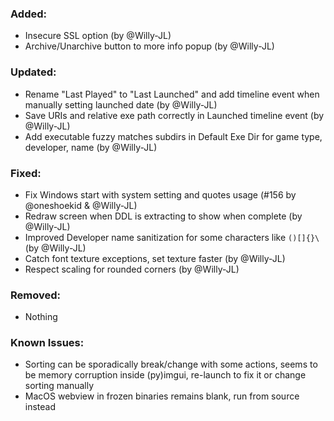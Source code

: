 ### Added:
- Insecure SSL option (by @Willy-JL)
- Archive/Unarchive button to more info popup (by @Willy-JL)

### Updated:
- Rename "Last Played" to "Last Launched" and add timeline event when manually setting launched date (by @Willy-JL)
- Save URIs and relative exe path correctly in Launched timeline event (by @Willy-JL)
- Add executable fuzzy matches subdirs in Default Exe Dir for game type, developer, name (by @Willy-JL)

### Fixed:
- Fix Windows start with system setting and quotes usage (#156 by @oneshoekid & @Willy-JL)
- Redraw screen when DDL is extracting to show when complete (by @Willy-JL)
- Improved Developer name sanitization for some characters like `()[]{}\` (by @Willy-JL)
- Catch font texture exceptions, set texture faster (by @Willy-JL)
- Respect scaling for rounded corners (by @Willy-JL)

### Removed:
- Nothing

### Known Issues:
- Sorting can be sporadically break/change with some actions, seems to be memory corruption inside (py)imgui, re-launch to fix it or change sorting manually
- MacOS webview in frozen binaries remains blank, run from source instead
